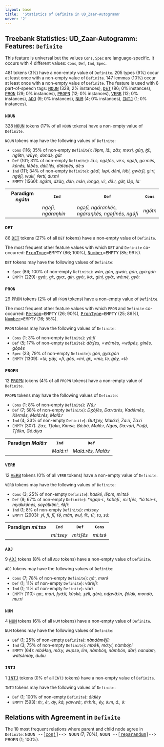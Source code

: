 ```yaml
---
layout: base
title:  'Statistics of Definite in UD_Zaar-Autogramm'
udver: '2'
---
```


## Treebank Statistics: UD_Zaar-Autogramm: Features: `Definite`

This feature is universal but the values `Cons`, `Spec` are language-specific.
It occurs with 4 different values: `Cons`, `Def`, `Ind`, `Spec`.

481 tokens (3%) have a non-empty value of `Definite`.
205 types (9%) occur at least once with a non-empty value of `Definite`.
147 lemmas (10%) occur at least once with a non-empty value of `Definite`.
The feature is used with 8 part-of-speech tags: <tt><a href="say_autogramm-pos-NOUN.html">NOUN</a></tt> (328; 2% instances), <tt><a href="say_autogramm-pos-DET.html">DET</a></tt> (86; 0% instances), <tt><a href="say_autogramm-pos-PRON.html">PRON</a></tt> (29; 0% instances), <tt><a href="say_autogramm-pos-PROPN.html">PROPN</a></tt> (12; 0% instances), <tt><a href="say_autogramm-pos-VERB.html">VERB</a></tt> (12; 0% instances), <tt><a href="say_autogramm-pos-ADJ.html">ADJ</a></tt> (9; 0% instances), <tt><a href="say_autogramm-pos-NUM.html">NUM</a></tt> (4; 0% instances), <tt><a href="say_autogramm-pos-INTJ.html">INTJ</a></tt> (1; 0% instances).

### `NOUN`

328 <tt><a href="say_autogramm-pos-NOUN.html">NOUN</a></tt> tokens (17% of all `NOUN` tokens) have a non-empty value of `Definite`.

`NOUN` tokens may have the following values of `Definite`:

* `Cons` (116; 35% of non-empty `Definite`): <em>lə̌pm, lǎː, zǎːr, məːrí, gùŋ, ɮǐː, ngə̌tn, wǔɣn, dondə́, gút</em>
* `Def` (101; 31% of non-empty `Definite`): <em>lǎːs, ngə́ʃês, vèːs, ngəʃí, gaːmês, kúnês, lə́ɓês, dàlíːlês, dàtə́pês, dèːs</em>
* `Ind` (111; 34% of non-empty `Definite`): <em>gə̀ɗì, ləpí, də̀nì, lə́ɓi, gwàːʃì, gìːrì, ngə́ʃi, wuki, ɬərtí, duːmí</em>
* `EMPTY` (1560): <em>ngə́tn, dzàŋ, də̀n, mə́n, longa, vìː, də̌ːr, gə̀t, lə̂p, laː</em>

<table>
  <tr><th>Paradigm <i>ngə́tn</i></th><th><tt>Ind</tt></th><th><tt>Def</tt></th><th><tt>Cons</tt></th></tr>
  <tr><td><tt></tt></td><td><em>ngə́ʃi, ngáraŋkín</em></td><td><em>ngəʃí, ngárankês, ngáraŋkês, ngəʃínês, ngə́ʃi</em></td><td><em>ngə̌tn</em></td></tr>
</table>

### `DET`

86 <tt><a href="say_autogramm-pos-DET.html">DET</a></tt> tokens (27% of all `DET` tokens) have a non-empty value of `Definite`.

The most frequent other feature values with which `DET` and `Definite` co-occurred: <tt><a href="say_autogramm-feat-PronType.html">PronType</a></tt><tt>=EMPTY</tt> (86; 100%), <tt><a href="say_autogramm-feat-Number.html">Number</a></tt><tt>=EMPTY</tt> (85; 99%).

`DET` tokens may have the following values of `Definite`:

* `Spec` (86; 100% of non-empty `Definite`): <em>wón, gón, gwón, gòn, gyaːgón</em>
* `EMPTY` (229): <em>gyáː, gíː, gyaː, gín, gyòː, kóː, giní, gyǎː, wàːné, gyôː</em>

### `PRON`

29 <tt><a href="say_autogramm-pos-PRON.html">PRON</a></tt> tokens (2% of all `PRON` tokens) have a non-empty value of `Definite`.

The most frequent other feature values with which `PRON` and `Definite` co-occurred: <tt><a href="say_autogramm-feat-Person.html">Person</a></tt><tt>=EMPTY</tt> (26; 90%), <tt><a href="say_autogramm-feat-PronType.html">PronType</a></tt><tt>=EMPTY</tt> (25; 86%), <tt><a href="say_autogramm-feat-Number.html">Number</a></tt><tt>=EMPTY</tt> (16; 55%).

`PRON` tokens may have the following values of `Definite`:

* `Cons` (1; 3% of non-empty `Definite`): <em>yàːʃí</em>
* `Def` (5; 17% of non-empty `Definite`): <em>dàːʃès, =wâːnès, =wôpès, ginês, gòpès</em>
* `Spec` (23; 79% of non-empty `Definite`): <em>gón, gyaːgón</em>
* `EMPTY` (1309): <em>=tə, ɣáy, =ʃí, gòs, =mí, gíː, =mə, tə, gáy, =tə̀</em>

### `PROPN`

12 <tt><a href="say_autogramm-pos-PROPN.html">PROPN</a></tt> tokens (4% of all `PROPN` tokens) have a non-empty value of `Definite`.

`PROPN` tokens may have the following values of `Definite`:

* `Cons` (1; 8% of non-empty `Definite`): <em>Wǔːr</em>
* `Def` (7; 58% of non-empty `Definite`): <em>Dʒòʃès, Daːvàrès, Kaɗə́mês, Kə́rmə̂s, Maláːrês, Malâːr</em>
* `Ind` (4; 33% of non-empty `Definite`): <em>Gutʒey, Maláːri, Zaːri, Zaːrí</em>
* `EMPTY` (307): <em>Zaːr, Tʃokn, Kímsə, Bàːbá, Malâːr, Ngas, Daːvàrì, Púʤì, Tʃôkn, Gòːdiya</em>

<table>
  <tr><th>Paradigm <i>Malâːr</i></th><th><tt>Ind</tt></th><th><tt>Def</tt></th></tr>
  <tr><td><tt></tt></td><td><em>Maláːri</em></td><td><em>Maláːrês, Malâːr</em></td></tr>
</table>

### `VERB`

12 <tt><a href="say_autogramm-pos-VERB.html">VERB</a></tt> tokens (0% of all `VERB` tokens) have a non-empty value of `Definite`.

`VERB` tokens may have the following values of `Definite`:

* `Cons` (3; 25% of non-empty `Definite`): <em>haské, lə̌pm, miːtsə́</em>
* `Def` (8; 67% of non-empty `Definite`): <em>*ngap-íː, kaɓêʃíː, miːtʃês, *làːtsə-íː, myákkə́nès, saɣátkə̂níː, ɬə̂ʃíː</em>
* `Ind` (1; 8% of non-empty `Definite`): <em>miːtsey</em>
* `EMPTY` (2903): <em>yi, fi, fî, ɬə́, mán, wul, ɬíː, ɬǐː, tu, súː</em>

<table>
  <tr><th>Paradigm <i>miːtsə</i></th><th><tt>Ind</tt></th><th><tt>Def</tt></th><th><tt>Cons</tt></th></tr>
  <tr><td><tt></tt></td><td><em>miːtsey</em></td><td><em>miːtʃês</em></td><td><em>miːtsə́</em></td></tr>
</table>

### `ADJ`

9 <tt><a href="say_autogramm-pos-ADJ.html">ADJ</a></tt> tokens (8% of all `ADJ` tokens) have a non-empty value of `Definite`.

`ADJ` tokens may have the following values of `Definite`:

* `Cons` (7; 78% of non-empty `Definite`): <em>ŋǎː, mərə́</em>
* `Def` (1; 11% of non-empty `Definite`): <em>vàrèʃíː</em>
* `Ind` (1; 11% of non-empty `Definite`): <em>vàrì</em>
* `EMPTY` (110): <em>ŋaː, mari, fyáːli, kúskə̀, ʒèlì, gə̀rə́, nʤwâːtn, ʧólák, mondá, muːri</em>

### `NUM`

4 <tt><a href="say_autogramm-pos-NUM.html">NUM</a></tt> tokens (6% of all `NUM` tokens) have a non-empty value of `Definite`.

`NUM` tokens may have the following values of `Definite`:

* `Def` (1; 25% of non-empty `Definite`): <em>nàndàmêʃíː</em>
* `Ind` (3; 75% of non-empty `Definite`): <em>mbə́ɬi, máːyi, nàmbóɲi</em>
* `EMPTY` (64): <em>mbə́ɬəŋ, mâːy, wupsə, lim, nàmbóŋ, nàmbón, ɗàrí, nandam, watsə́may, dubu</em>

### `INTJ`

1 <tt><a href="say_autogramm-pos-INTJ.html">INTJ</a></tt> tokens (0% of all `INTJ` tokens) have a non-empty value of `Definite`.

`INTJ` tokens may have the following values of `Definite`:

* `Def` (1; 100% of non-empty `Definite`): <em>áláléy</em>
* `EMPTY` (593): <em>m̀ː, èː, áy, ká, yáwwàː, m̀ːhm̂ː, éy, ə̀ːm, áː, ə̀ː</em>

## Relations with Agreement in `Definite`

The 10 most frequent relations where parent and child node agree in `Definite`:
<tt>NOUN --[<tt><a href="say_autogramm-dep-conj.html">conj</a></tt>]--> NOUN</tt> (7; 70%),
<tt>NOUN --[<tt><a href="say_autogramm-dep-reparandum.html">reparandum</a></tt>]--> PROPN</tt> (1; 100%).

